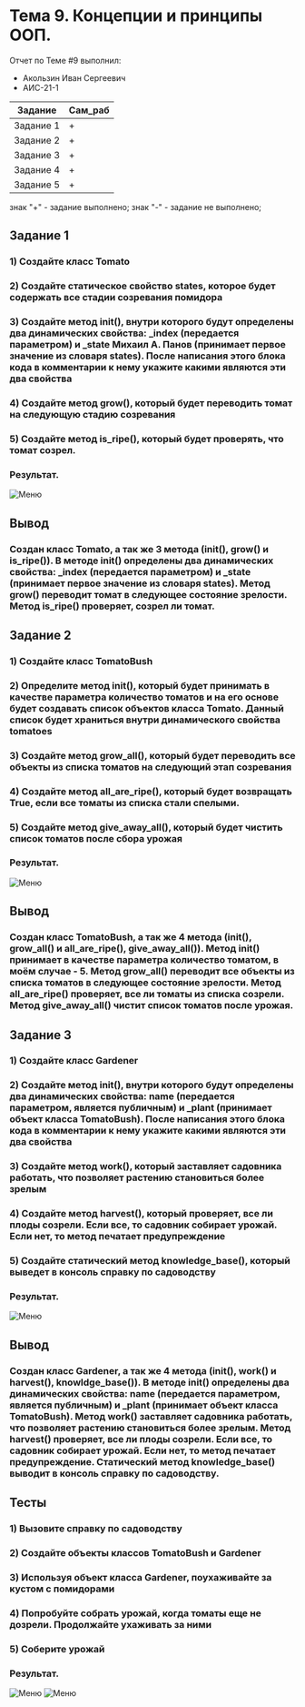 # Тема 9. Концепции и принципы ООП.
Отчет по Теме #9 выполнил:
- Акользин Иван Сергеевич
- АИС-21-1

| Задание | Сам_раб | 
| ------ | ------ | 
| Задание 1 | + |
| Задание 2 | + |
| Задание 3 | + |
| Задание 4 | + |
| Задание 5 | + |

знак "+" - задание выполнено; знак "-" - задание не выполнено;

## Задание 1
### 1) Создайте класс Tomato 
### 2) Создайте статическое свойство states, которое будет содержать все стадии созревания помидора 
### 3) Создайте метод __init__(), внутри которого будут определены два динамических свойства: _index (передается параметром) и _state Михаил А. Панов (принимает первое значение из словаря states). После написания этого блока кода в комментарии к нему укажите какими являются эти два свойства
### 4) Создайте метод grow(), который будет переводить томат на следующую стадию созревания 
### 5) Создайте метод is_ripe(), который будет проверять, что томат созрел.

### Результат.
![Меню](https://github.com/t1rs/bababoi/blob/Тема_9/pic/3.png)

## Вывод
### Создан класс Tomato, а так же 3 метода (__init__(), grow() и is_ripe()). В методе __init__() определены два динамических свойства: _index (передается параметром) и _state (принимает первое значение из словаря states). Метод grow() переводит томат в следующее состояние зрелости. Метод is_ripe() проверяет, созрел ли томат.

## Задание 2
### 1) Создайте класс TomatoBush 
### 2) Определите метод __init__(), который будет принимать в качестве параметра количество томатов и на его основе будет создавать список объектов класса Tomato. Данный список будет храниться внутри динамического свойства tomatoes 
### 3) Создайте метод grow_all(), который будет переводить все объекты из списка томатов на следующий этап созревания
### 4) Создайте метод all_are_ripe(), который будет возвращать True, если все томаты из списка стали спелыми. 
### 5) Создайте метод give_away_all(), который будет чистить список томатов после сбора урожая

### Результат.
![Меню](https://github.com/t1rs/bababoi/blob/Тема_9/pic/4.png)

## Вывод
### Создан класс TomatoBush, а так же 4 метода (__init__(), grow_all() и all_are_ripe(), give_away_all()). Метод __init__() принимает в качестве параметра количество томатом, в моём случае - 5. Метод grow_all() переводит все объекты из списка томатов в следующее состояние зрелости. Метод all_are_ripe() проверяет, все ли томаты из списка созрели. Метод give_away_all() чистит список томатов после урожая.

## Задание 3
### 1) Создайте класс Gardener 
### 2) Создайте метод __init__(), внутри которого будут определены два динамических свойства: name (передается параметром, является публичным) и _plant (принимает объект класса TomatoBush). После написания этого блока кода в комментарии к нему укажите какими являются эти два свойства
### 3) Создайте метод work(), который заставляет садовника работать, что позволяет растению становиться более зрелым 
### 4) Создайте метод harvest(), который проверяет, все ли плоды созрели. Если все, то садовник собирает урожай. Если нет, то метод печатает предупреждение
### 5) Создайте статический метод knowledge_base(), который выведет в консоль справку по садоводству

### Результат.
![Меню](https://github.com/t1rs/bababoi/blob/Тема_9/pic/5.png)

## Вывод
### Создан класс Gardener, а так же 4 метода (__init__(), work() и harvest(), knowldge_base()). В методе __init__() определены два динамических свойства: name (передается параметром, является публичным) и _plant (принимает объект класса TomatoBush). Метод work() заставляет садовника работать, что позволяет растению становиться более зрелым. Метод harvest() проверяет, все ли плоды созрели. Если все, то садовник собирает урожай. Если нет, то метод печатает предупреждение. Статический метод knowledge_base() выводит в консоль справку по садоводству.

## Тесты
### 1) Вызовите справку по садоводству
### 2) Создайте объекты классов TomatoBush и Gardener
### 3) Используя объект класса Gardener, поухаживайте за кустом с помидорами
### 4) Попробуйте собрать урожай, когда томаты еще не дозрели. Продолжайте ухаживать за ними
### 5) Соберите урожай

### Результат.
![Меню](https://github.com/t1rs/bababoi/blob/Тема_9/pic/1.png)
![Меню](https://github.com/t1rs/bababoi/blob/Тема_9/pic/2.png)

